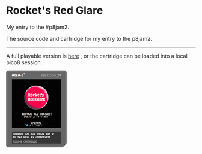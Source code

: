 # Rocket's Red Glare
My entry to the #p8jam2.

The source code and cartridge for my entry to the p8jam2.

---

A full playable version is [here](http://www.lexaloffle.com/bbs/?tid=3443)
, or the cartridge can be loaded into a local pico8 session.

![Cartridge](https://github.com/FriedYeti/rockets-red-glare/blob/master/rocketsredglare.p8.png "Cartridge")
